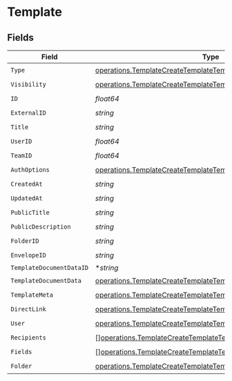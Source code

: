 # Template


## Fields

| Field                                                                                                                                            | Type                                                                                                                                             | Required                                                                                                                                         | Description                                                                                                                                      |
| ------------------------------------------------------------------------------------------------------------------------------------------------ | ------------------------------------------------------------------------------------------------------------------------------------------------ | ------------------------------------------------------------------------------------------------------------------------------------------------ | ------------------------------------------------------------------------------------------------------------------------------------------------ |
| `Type`                                                                                                                                           | [operations.TemplateCreateTemplateTemporaryTypeResponse](../../models/operations/templatecreatetemplatetemporarytyperesponse.md)                 | :heavy_check_mark:                                                                                                                               | N/A                                                                                                                                              |
| `Visibility`                                                                                                                                     | [operations.TemplateCreateTemplateTemporaryVisibilityResponse](../../models/operations/templatecreatetemplatetemporaryvisibilityresponse.md)     | :heavy_check_mark:                                                                                                                               | N/A                                                                                                                                              |
| `ID`                                                                                                                                             | *float64*                                                                                                                                        | :heavy_check_mark:                                                                                                                               | N/A                                                                                                                                              |
| `ExternalID`                                                                                                                                     | *string*                                                                                                                                         | :heavy_check_mark:                                                                                                                               | N/A                                                                                                                                              |
| `Title`                                                                                                                                          | *string*                                                                                                                                         | :heavy_check_mark:                                                                                                                               | N/A                                                                                                                                              |
| `UserID`                                                                                                                                         | *float64*                                                                                                                                        | :heavy_check_mark:                                                                                                                               | N/A                                                                                                                                              |
| `TeamID`                                                                                                                                         | *float64*                                                                                                                                        | :heavy_check_mark:                                                                                                                               | N/A                                                                                                                                              |
| `AuthOptions`                                                                                                                                    | [operations.TemplateCreateTemplateTemporaryAuthOptions](../../models/operations/templatecreatetemplatetemporaryauthoptions.md)                   | :heavy_check_mark:                                                                                                                               | N/A                                                                                                                                              |
| `CreatedAt`                                                                                                                                      | *string*                                                                                                                                         | :heavy_check_mark:                                                                                                                               | N/A                                                                                                                                              |
| `UpdatedAt`                                                                                                                                      | *string*                                                                                                                                         | :heavy_check_mark:                                                                                                                               | N/A                                                                                                                                              |
| `PublicTitle`                                                                                                                                    | *string*                                                                                                                                         | :heavy_check_mark:                                                                                                                               | N/A                                                                                                                                              |
| `PublicDescription`                                                                                                                              | *string*                                                                                                                                         | :heavy_check_mark:                                                                                                                               | N/A                                                                                                                                              |
| `FolderID`                                                                                                                                       | *string*                                                                                                                                         | :heavy_check_mark:                                                                                                                               | N/A                                                                                                                                              |
| `EnvelopeID`                                                                                                                                     | *string*                                                                                                                                         | :heavy_check_mark:                                                                                                                               | N/A                                                                                                                                              |
| `TemplateDocumentDataID`                                                                                                                         | **string*                                                                                                                                        | :heavy_minus_sign:                                                                                                                               | N/A                                                                                                                                              |
| `TemplateDocumentData`                                                                                                                           | [operations.TemplateCreateTemplateTemporaryTemplateDocumentData](../../models/operations/templatecreatetemplatetemporarytemplatedocumentdata.md) | :heavy_check_mark:                                                                                                                               | N/A                                                                                                                                              |
| `TemplateMeta`                                                                                                                                   | [operations.TemplateCreateTemplateTemporaryTemplateMeta](../../models/operations/templatecreatetemplatetemporarytemplatemeta.md)                 | :heavy_check_mark:                                                                                                                               | N/A                                                                                                                                              |
| `DirectLink`                                                                                                                                     | [operations.TemplateCreateTemplateTemporaryDirectLink](../../models/operations/templatecreatetemplatetemporarydirectlink.md)                     | :heavy_check_mark:                                                                                                                               | N/A                                                                                                                                              |
| `User`                                                                                                                                           | [operations.TemplateCreateTemplateTemporaryUser](../../models/operations/templatecreatetemplatetemporaryuser.md)                                 | :heavy_check_mark:                                                                                                                               | N/A                                                                                                                                              |
| `Recipients`                                                                                                                                     | [][operations.TemplateCreateTemplateTemporaryRecipient](../../models/operations/templatecreatetemplatetemporaryrecipient.md)                     | :heavy_check_mark:                                                                                                                               | N/A                                                                                                                                              |
| `Fields`                                                                                                                                         | [][operations.TemplateCreateTemplateTemporaryField](../../models/operations/templatecreatetemplatetemporaryfield.md)                             | :heavy_check_mark:                                                                                                                               | N/A                                                                                                                                              |
| `Folder`                                                                                                                                         | [operations.TemplateCreateTemplateTemporaryFolder](../../models/operations/templatecreatetemplatetemporaryfolder.md)                             | :heavy_check_mark:                                                                                                                               | N/A                                                                                                                                              |